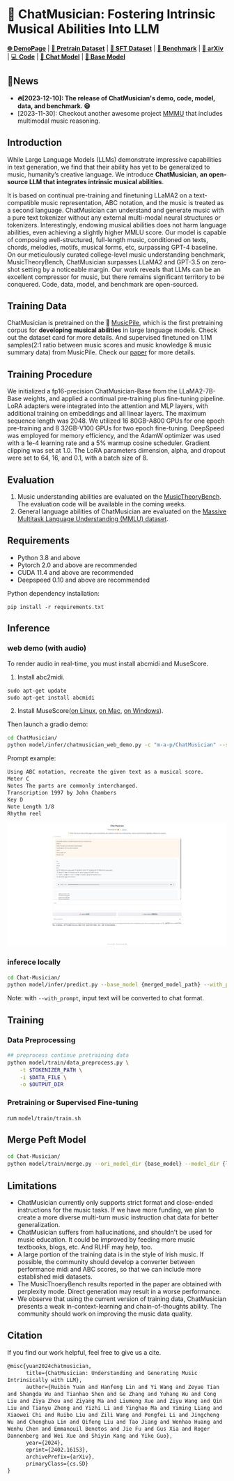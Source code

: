 # 🎼 ChatMusician: Fostering Intrinsic Musical Abilities Into LLM

[**🌐 DemoPage**](https://ezmonyi.github.io/ChatMusician/) |  [**🤗 Pretrain Dataset**](https://huggingface.co/datasets/m-a-p/MusicPile) | [**🤗 SFT Dataset**](https://huggingface.co/datasets/m-a-p/MusicPile-sft) | [**🤗 Benchmark**](https://huggingface.co/datasets/m-a-p/MusicTheoryBench) | [**📖 arXiv**](http://arxiv.org/abs/2402.16153) | [💻 **Code**](https://github.com/hf-lin/ChatMusician) | [**🤖 Chat Model**](https://huggingface.co/m-a-p/ChatMusician) | [**🤖 Base Model**](https://huggingface.co/m-a-p/ChatMusician-Base)

## 🔔News
- **🔥[2023-12-10]: The release of ChatMusician's demo, code, model, data, and benchmark. 😆**
- [2023-11-30]: Checkout another awesome project [MMMU](https://huggingface.co/datasets/MMMU/MMMU/) that includes multimodal music reasoning.

## Introduction

While Large Language Models (LLMs) demonstrate impressive capabilities in text generation,
we find that their ability has yet to be generalized to music, humanity’s creative language.
We introduce **ChatMusician**, **an open-source LLM that integrates intrinsic musical abilities**.

It is based on continual pre-training and finetuning LLaMA2 on a text-compatible music representation, ABC notation, and the music is treated as a second language. ChatMusician can understand and generate music with a pure text tokenizer without any external multi-modal neural structures or tokenizers. Interestingly, endowing musical abilities does not harm language abilities, even achieving a slightly higher MMLU score. Our model is capable of composing well-structured, full-length music, conditioned on texts, chords, melodies, motifs, musical forms, etc, surpassing GPT-4 baseline. On our meticulously curated college-level music understanding benchmark, MusicTheoryBench, ChatMusician surpasses LLaMA2 and GPT-3.5 on zero-shot setting by a noticeable
margin. Our work reveals that LLMs can be an excellent compressor for music, but there remains significant territory to be conquered. Code, data, model, and benchmark are open-sourced. 

## Training Data

ChatMusician is pretrained on the 🤗 [MusicPile](https://huggingface.co/datasets/m-a-p/MusicPile), which is the first pretraining corpus for **developing musical abilities** in large language models. Check out the dataset card for more details.
And supervised finetuned on 1.1M samples(2:1 ratio between music scores
and music knowledge & music summary data) from MusicPile. Check our [paper](http://arxiv.org/abs/2402.16153) for more details.

## Training Procedure

We initialized a fp16-precision ChatMusician-Base from the LLaMA2-7B-Base weights, and applied a continual pre-training plus fine-tuning pipeline. LoRA adapters were integrated into the attention and MLP layers, with additional training on embeddings and all linear layers. The maximum sequence length
was 2048. We utilized 16 80GB-A800 GPUs for one epoch pre-training and 8 32GB-V100 GPUs for two epoch fine-tuning. DeepSpeed was employed for memory efficiency, and the AdamW optimizer was used with a 1e-4 learning rate and a 5% warmup cosine scheduler. Gradient clipping was set at 1.0. The LoRA parameters dimension, alpha, and
dropout were set to 64, 16, and 0.1, with a batch size of 8.

## Evaluation

1. Music understanding abilities are evaluated on the [MusicTheoryBench](https://huggingface.co/datasets/m-a-p/MusicTheoryBench). The evaluation code will be available in the coming weeks.
2. General language abilities of ChatMusician are evaluated  on the [Massive Multitask Language Understanding (MMLU) dataset](https://huggingface.co/datasets/lukaemon/mmlu).


## Requirements

- Python 3.8 and above
- Pytorch 2.0 and above are recommended
- CUDA 11.4 and above are recommended
- Deepspeed 0.10 and above are recommended

Python dependency installation:
```
pip install -r requirements.txt 
```

## Inference

### web demo (with audio)

To render audio in real-time, you must install abcmidi and MuseScore.

1. Install abc2midi.
```
sudo apt-get update
sudo apt-get install abcmidi
```

2. Install MuseScore([on Linux](https://musescore.org/en/handbook/3/install-linux), [on Mac](https://musescore.org/en/handbook/3/install-macos), [on Windows](https://musescore.org/en/handbook/3/install-windows)).
  

Then launch a gradio demo:

```bash
cd ChatMusician/
python model/infer/chatmusician_web_demo.py -c "m-a-p/ChatMusician" --server_port 8888
```

Prompt example:
```
Using ABC notation, recreate the given text as a musical score.
Meter C
Notes The parts are commonly interchanged.
Transcription 1997 by John Chambers
Key D
Note Length 1/8
Rhythm reel
```
![chatmusician web demo](model/res/prompt1.png)

### inferece locally

```bash
cd Chat-Musician/
python model/infer/predict.py --base_model {merged_model_path} --with_prompt --interactive
```
Note: with `--with_prompt`, input text will be converted to chat format.

## Training

### Data Preprocessing

```bash
## preprocess continue pretraining data
python model/train/data_preprocess.py \
    -t $TOKENIZER_PATH \
    -i $DATA_FILE \
    -o $OUTPUT_DIR 
```

### Pretraining or Supervised Fine-tuning

run `model/train/train.sh`

## Merge Peft Model

```bash
cd Chat-Musician/
python model/train/merge.py --ori_model_dir {base_model} --model_dir {lora_ckpt_path} --output_dir {output_path}
```

## Limitations

- ChatMusician currently only supports strict format and close-ended instructions for the music tasks. If we have more funding, we plan to create a more diverse multi-turn music instruction chat data for better generalization.
- ChatMusician suffers from hallucinations, and shouldn't be used for music education. It could be improved by feeding more music textbooks, blogs, etc. And RLHF may help, too.
- A large portion of the training data is in the style of Irish music. If possible, the community should develop a converter between performance midi and ABC scores, so that we can include more established midi datasets.
- The MusicThoeryBench results reported in the paper are obtained with perplexity mode. Direct generation may result in a worse performance.
- We observe that using the current version of training data, ChatMusician presents a weak in-context-learning and chain-of-thoughts ability. The community should work on improving the music data quality. 


## Citation
If you find our work helpful, feel free to give us a cite.
```
@misc{yuan2024chatmusician,
      title={ChatMusician: Understanding and Generating Music Intrinsically with LLM}, 
      author={Ruibin Yuan and Hanfeng Lin and Yi Wang and Zeyue Tian and Shangda Wu and Tianhao Shen and Ge Zhang and Yuhang Wu and Cong Liu and Ziya Zhou and Ziyang Ma and Liumeng Xue and Ziyu Wang and Qin Liu and Tianyu Zheng and Yizhi Li and Yinghao Ma and Yiming Liang and Xiaowei Chi and Ruibo Liu and Zili Wang and Pengfei Li and Jingcheng Wu and Chenghua Lin and Qifeng Liu and Tao Jiang and Wenhao Huang and Wenhu Chen and Emmanouil Benetos and Jie Fu and Gus Xia and Roger Dannenberg and Wei Xue and Shiyin Kang and Yike Guo},
      year={2024},
      eprint={2402.16153},
      archivePrefix={arXiv},
      primaryClass={cs.SD}
}
```